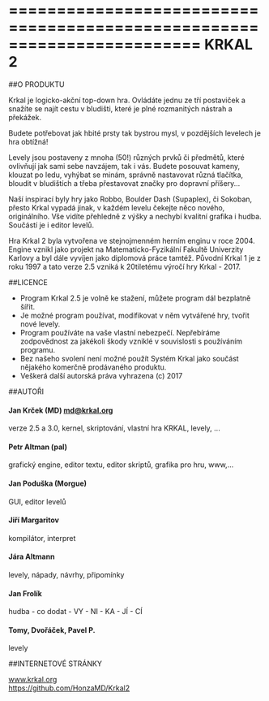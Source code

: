 ﻿========================================================================
KRKAL 2
========================================================================


##O PRODUKTU


Krkal je logicko-akční top-down hra. Ovládáte jednu ze tří postaviček
a snažíte se najít cestu v bludišti, které je plné rozmanitých nástrah a 
překážek. 

Budete potřebovat jak hbité prsty tak bystrou mysl, v pozdějších 
levelech je hra obtížná!
   
Levely jsou postaveny z mnoha (50!) různých prvků či předmětů, 
které ovlivňují jak sami sebe navzájem, tak i vás. Budete posouvat 
kameny, klouzat po ledu, vyhýbat se minám, správně nastavovat různá
tlačítka, bloudit v bludištích a třeba přestavovat značky pro dopravní
příšery...
   
Naší inspirací byly hry jako Robbo, Boulder Dash (Supaplex), či 
Sokoban, přesto Krkal vypadá jinak, v každém levelu čekejte něco nového,
originálního. Vše vidíte přehledně z výšky a nechybí kvalitní grafika i
hudba. Součástí je i editor levelů.

   Hra Krkal 2 byla vytvořena ve stejnojmenném herním enginu v roce 
2004. Engine vznikl jako projekt na Matematicko-Fyzikální Fakultě
Univerzity Karlovy a byl dále vyvíjen jako diplomová práce tamtéž.
Původní Krkal 1 je z roku 1997 a tato verze 2.5 vzniká k 20tiletému 
výročí hry Krkal - 2017.



##LICENCE


* Program Krkal 2.5 je volně ke stažení, můžete program dál 
   bezplatně šířit. 
* Je možné program používat, modifikovat v něm vytvářené hry, tvořit 
   nové levely. 
* Program používáte na vaše vlastní nebezpečí. Nepřebíráme zodpovědnost
   za jakékoli škody vzniklé v souvislosti s používáním programu. 
* Bez našeho svolení není možné použít Systém Krkal jako součást 
   nějakého komerčně prodávaného produktu. 
* Veškerá další autorská práva vyhrazena (c) 2017


##AUTOŘI


####  Jan Krček (MD) md@krkal.org
verze 2.5 a 3.0, kernel, skriptování, vlastní hra KRKAL, levely, ... 

####  Petr Altman (pal)
grafický engine, editor textu, editor skriptů, grafika pro hru, www,... 

####  Jan Poduška (Morgue)
GUI, editor levelů 

####  Jiří Margaritov
kompilátor, interpret 

####  Jára Altmann
levely, nápady, návrhy, připomínky 

####  Jan Frolík
hudba - co dodat - VY - NI - KA - JÍ - CÍ 

####  Tomy, Dvořáček, Pavel P.
levely


##INTERNETOVÉ STRÁNKY


www.krkal.org  
https://github.com/HonzaMD/Krkal2
